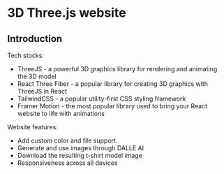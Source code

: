 # 3D Three.js website

## Introduction

Tech stocks:
- ThreeJS - a powerful 3D graphics library for rendering and animating the 3D model
- React Three Fiber - a popular library for creating 3D graphics with ThreeJS in React
- TailwindCSS - a popular utility-first CSS styling framework
- Framer Motion - the most popular library used to bring your React website to life with animations

Website features:
- Add custom color and file support.
- Generate and use images through DALLE AI
- Download the resulting t-shirt model image
- Responsiveness across all devices


